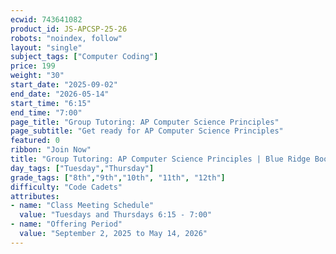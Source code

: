 ```yaml
---
ecwid: 743641082
product_id: JS-APCSP-25-26
robots: "noindex, follow"
layout: "single"
subject_tags: ["Computer Coding"]
price: 199
weight: "30"
start_date: "2025-09-02"
end_date: "2026-05-14"
start_time: "6:15"
end_time: "7:00"
page_title: "Group Tutoring: AP Computer Science Principles"
page_subtitle: "Get ready for AP Computer Science Principles"
featured: 0
ribbon: "Join Now"
title: "Group Tutoring: AP Computer Science Principles | Blue Ridge Boost"
day_tags: ["Tuesday","Thursday"]
grade_tags: ["8th","9th","10th", "11th", "12th"]
difficulty: "Code Cadets"
attributes:
- name: "Class Meeting Schedule"
  value: "Tuesdays and Thursdays 6:15 - 7:00"
- name: "Offering Period"
  value: "September 2, 2025 to May 14, 2026"
---
```

